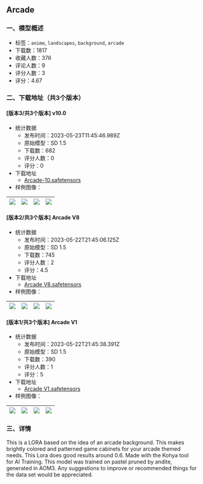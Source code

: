 ## Arcade
### 一、模型概述

- 标签：`anime`, `landscapes`, `background`, `arcade`
- 下载数：1817
- 收藏人数：376
- 评论人数：9
- 评分人数：3
- 评分：4.67

### 二、下载地址（共3个版本）

#### [版本3/共3个版本] v10.0

- 统计数据
  - 发布时间：2023-05-23T11:45:46.989Z
  - 原始模型：SD 1.5
  - 下载数：682
  - 评分人数：0
  - 评分：0
- 下载地址
  - [Arcade-10.safetensors](https://civitai.com/api/download/models/78178)
- 样例图像：

| <img src="https://image.civitai.com/xG1nkqKTMzGDvpLrqFT7WA/362be6fb-81e0-4a73-95cf-a33bd42f63f7/width=450/876779.jpeg" /> | <img src="https://image.civitai.com/xG1nkqKTMzGDvpLrqFT7WA/60a1aebb-22be-43f5-9577-586808ab37b7/width=450/882929.jpeg" /> | <img src="https://image.civitai.com/xG1nkqKTMzGDvpLrqFT7WA/93dbb951-95cd-4466-ba70-a7e798e7b5a7/width=450/876766.jpeg" /> | <img src="https://image.civitai.com/xG1nkqKTMzGDvpLrqFT7WA/1778859f-a323-483e-9a6d-e56f762a6db9/width=450/876768.jpeg" /> |
| ---- | ---- | ---- | ---- |

#### [版本2/共3个版本] Arcade V8

- 统计数据
  - 发布时间：2023-05-22T21:45:06.125Z
  - 原始模型：SD 1.5
  - 下载数：745
  - 评分人数：2
  - 评分：4.5
- 下载地址
  - [Arcade V8.safetensors](https://civitai.com/api/download/models/19962)
- 样例图像：

| <img src="https://image.civitai.com/xG1nkqKTMzGDvpLrqFT7WA/e16319c2-5bbf-49de-786c-34a06b407400/width=450/210708.jpeg" /> | <img src="https://image.civitai.com/xG1nkqKTMzGDvpLrqFT7WA/4f47f021-c6fc-4687-f182-55e2fe013600/width=450/210707.jpeg" /> | <img src="https://image.civitai.com/xG1nkqKTMzGDvpLrqFT7WA/15b0eb68-35b0-447d-33d8-28d81b51b000/width=450/210706.jpeg" /> | <img src="https://image.civitai.com/xG1nkqKTMzGDvpLrqFT7WA/0dc77009-42c6-418f-eab4-5e54a3fa1000/width=450/210705.jpeg" /> |
| ---- | ---- | ---- | ---- |

#### [版本1/共3个版本] Arcade V1

- 统计数据
  - 发布时间：2023-05-22T21:45:38.391Z
  - 原始模型：SD 1.5
  - 下载数：390
  - 评分人数：1
  - 评分：5
- 下载地址
  - [Arcade V1.safetensors](https://civitai.com/api/download/models/19230)
- 样例图像：

| <img src="https://image.civitai.com/xG1nkqKTMzGDvpLrqFT7WA/f2f59302-bb64-4fbb-4885-d26bf8c9db00/width=450/201368.jpeg" /> | <img src="https://image.civitai.com/xG1nkqKTMzGDvpLrqFT7WA/f0a770e1-8e36-4c65-d9cd-b219a31d4400/width=450/201375.jpeg" /> | <img src="https://image.civitai.com/xG1nkqKTMzGDvpLrqFT7WA/40853e75-4434-4fa4-ce6f-2d2f52c3e500/width=450/201374.jpeg" /> | <img src="https://image.civitai.com/xG1nkqKTMzGDvpLrqFT7WA/5220ba7b-cd45-4f81-0788-52f6ea75eb00/width=450/201373.jpeg" /> |
| ---- | ---- | ---- | ---- |


### 三、详情
<p>This is a LORA based on the idea of an arcade background. This makes brightly colored and patterned game cabinets for your arcade themed needs. This Lora does good results around 0.6. Made with the Kohya tool for AI Training. This model was trained on pastel pruned by andite, generated in AOM3. Any suggestions to improve or recommended things for the data set would be appreciated.</p>